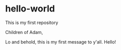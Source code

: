 # hello-world
This is my first repository

Children of Adam,

Lo and behold, this is my first message to y'all. Hello!
